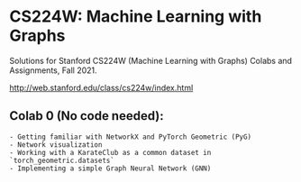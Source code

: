 # CS224W: Machine Learning with Graphs

Solutions for Stanford CS224W (Machine Learning with Graphs) Colabs and Assignments, Fall 2021.

http://web.stanford.edu/class/cs224w/index.html

## Colab 0 (No code needed):

	- Getting familiar with NetworkX and PyTorch Geometric (PyG)
	- Network visualization
	- Working with a KarateClub as a common dataset in `torch_geometric.datasets`
	- Implementing a simple Graph Neural Network (GNN)
